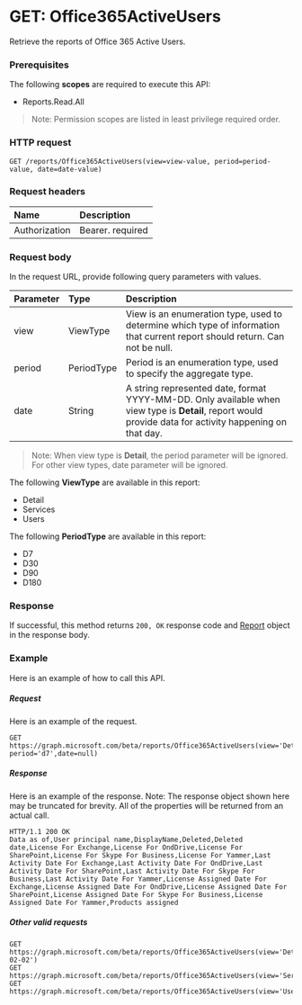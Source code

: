 # GET: Office365ActiveUsers
Retrieve the reports of Office 365 Active Users.

### Prerequisites
The following **scopes** are required to execute this API: 
- Reports.Read.All
> Note: Permission scopes are listed in least privilege required order.

### HTTP request
<!-- { "blockType": "ignored" } -->
```http
GET /reports/Office365ActiveUsers(view=view-value, period=period-value, date=date-value)
```

### Request headers
| Name       | Description|
|:---------------|:----------|
| Authorization  | Bearer. required|

### Request body
In the request URL, provide following query parameters with values.

| Parameter	   | Type	|Description|
|:---------------|:--------|:----------|
|view|ViewType|View is an enumeration type, used to determine which type of information that current report should return. Can not be null.|
|period|PeriodType|Period is an enumeration type, used to specify the aggregate type.|
|date|String|A string represented date, format YYYY-MM-DD. Only available when view type is **Detail**, report would provide data for activity happening on that day.|

> Note: When view type is **Detail**, the period parameter will be ignored. For other view types, date parameter will be ignored.

The following **ViewType** are available in this report:

- Detail
- Services
- Users

The following **PeriodType** are available in this report:

- D7
- D30
- D90
- D180

### Response
If successful, this method returns `200, OK` response code and [Report](../resources/report.md) object in the response body.

### Example
Here is an example of how to call this API.
##### Request
Here is an example of the request.
<!-- {
  "blockType": "request",
  "name": "reportroot_office365activeusers"
}-->
```http
GET https://graph.microsoft.com/beta/reports/Office365ActiveUsers(view='Detail', period='d7',date=null)
```

##### Response
Here is an example of the response. Note: The response object shown here may be truncated for brevity. All of the properties will be returned from an actual call.
<!-- {
  "blockType": "response",
  "truncated": true,
  "@odata.type": "microsoft.graph.Report"
} -->
```http
HTTP/1.1 200 OK
Data as of,User principal name,DisplayName,Deleted,Deleted date,License For Exchange,License For OndDrive,License For SharePoint,License For Skype For Business,License For Yammer,Last Activity Date For Exchange,Last Activity Date For OndDrive,Last Activity Date For SharePoint,Last Activity Date For Skype For Business,Last Activity Date For Yammer,License Assigned Date For Exchange,License Assigned Date For OndDrive,License Assigned Date For SharePoint,License Assigned Date For Skype For Business,License Assigned Date For Yammer,Products assigned
```
##### Other valid requests
<!-- {
  "blockType": "request",
  "name": "reportroot_office365activeusers"
}-->
```http
GET https://graph.microsoft.com/beta/reports/Office365ActiveUsers(view='Detail',period=null,date='2017-02-02')
GET https://graph.microsoft.com/beta/reports/Office365ActiveUsers(view='Services',period='D7',date=null)
GET https://graph.microsoft.com/beta/reports/Office365ActiveUsers(view='Users',period='D7',date=null)
```

<!-- uuid: 8fcb5dbc-d5aa-4681-8e31-b001d5168d79
2015-10-25 14:57:30 UTC -->
<!-- {
  "type": "#page.annotation",
  "description": "ReportRoot: Office365ActiveUsers",
  "keywords": "",
  "section": "documentation",
  "tocPath": ""
}-->